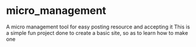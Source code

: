 # micro_management
A micro management tool for easy posting resource and accepting it
This is a simple fun project done to create a basic site, so as to learn how to make one
